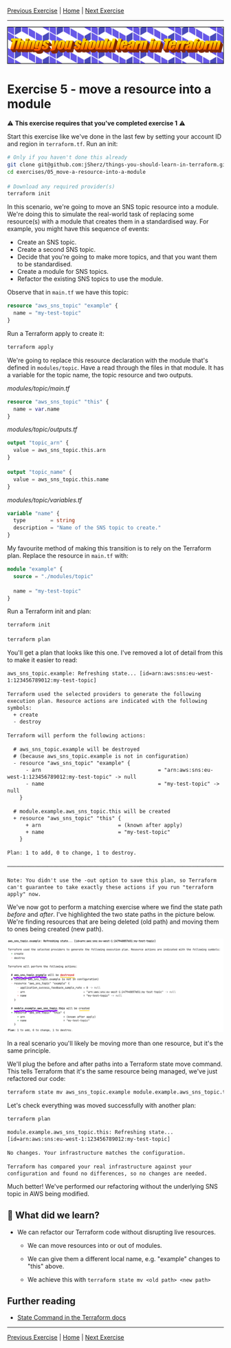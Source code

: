 [Previous Exercise] | [Home] | [Next Exercise]

[Previous Exercise]: ../04_keep-a-resource/README.md

[Home]: ../../README.md

[Next Exercise]: ../06_set-variables-based-on-the-current-workspace/README.md

---

![Things you should learn in Terraform](../../assets/logo.png)

# Exercise 5 - move a resource into a module

⚠️ **This exercise requires that you've completed exercise 1** ⚠️

Start this exercise like we've done in the last few by setting your account ID
and region in `terraform.tf`. Run an init:

```bash
# Only if you haven't done this already
git clone git@github.com:jSherz/things-you-should-learn-in-terraform.git
cd exercises/05_move-a-resource-into-a-module

# Download any required provider(s)
terraform init
```

In this scenario, we're going to move an SNS topic resource into a module.
We're doing this to simulate the real-world task of replacing some resource(s)
with a module that creates them in a standardised way. For example, you might
have this sequence of events:

* Create an SNS topic.
* Create a second SNS topic.
* Decide that you're going to make more topics, and that you want them to be
  standardised.
* Create a module for SNS topics.
* Refactor the existing SNS topics to use the module.

Observe that in `main.tf` we have this topic:

```terraform
resource "aws_sns_topic" "example" {
  name = "my-test-topic"
}
```

Run a Terraform apply to create it:

```bash
terraform apply
```

We're going to replace this resource declaration with the module that's
defined in `modules/topic`. Have a read through the files in that module. It
has a variable for the topic name, the topic resource and two outputs.

_modules/topic/main.tf_

```terraform
resource "aws_sns_topic" "this" {
  name = var.name
}
```

_modules/topic/outputs.tf_

```terraform
output "topic_arn" {
  value = aws_sns_topic.this.arn
}

output "topic_name" {
  value = aws_sns_topic.this.name
}
```

_modules/topic/variables.tf_

```terraform
variable "name" {
  type        = string
  description = "Name of the SNS topic to create."
}
```

My favourite method of making this transition is to rely on the Terraform plan.
Replace the resource in `main.tf` with:

```terraform
module "example" {
  source = "./modules/topic"

  name = "my-test-topic"
}
```

Run a Terraform init and plan:

```bash
terraform init

terraform plan
```

You'll get a plan that looks like this one. I've removed a lot of detail from
this to make it easier to read:

```
aws_sns_topic.example: Refreshing state... [id=arn:aws:sns:eu-west-1:123456789012:my-test-topic]

Terraform used the selected providers to generate the following execution plan. Resource actions are indicated with the following symbols:
  + create
  - destroy

Terraform will perform the following actions:

  # aws_sns_topic.example will be destroyed
  # (because aws_sns_topic.example is not in configuration)
  - resource "aws_sns_topic" "example" {
      - arn                                      = "arn:aws:sns:eu-west-1:123456789012:my-test-topic" -> null
      - name                                     = "my-test-topic" -> null
    }

  # module.example.aws_sns_topic.this will be created
  + resource "aws_sns_topic" "this" {
      + arn                         = (known after apply)
      + name                        = "my-test-topic"
    }

Plan: 1 to add, 0 to change, 1 to destroy.

──────────────────────────────────────────────────────────────────────────────────────────────────────────────────────────────────────────────────────────────────────────────────────────────────────────────────────────────────────────────────────────────────────────────────────────────────────────────────────────────────────────────────────────────────────────────────────────────────────────────────────────────────────────────────────────────────────────────────

Note: You didn't use the -out option to save this plan, so Terraform can't guarantee to take exactly these actions if you run "terraform apply" now.
```

We've now got to perform a matching exercise where we find the state path
_before_ and _after_. I've highlighted the two state paths in the picture
below. We're finding resources that are being deleted (old path) and moving
them to ones being created (new path).

![Terraform plan image showing the state above with the resource paths highlighted](state-paths-before-and-after.png)

In a real scenario you'll likely be moving more than one resource, but it's the
same principle.

We'll plug the before and after paths into a Terraform state move command. This
tells Terraform that it's the same resource being managed, we've just
refactored our code:

```bash
terraform state mv aws_sns_topic.example module.example.aws_sns_topic.this
```

Let's check everything was moved successfully with another plan:

```bash
terraform plan
```

```
module.example.aws_sns_topic.this: Refreshing state... [id=arn:aws:sns:eu-west-1:123456789012:my-test-topic]

No changes. Your infrastructure matches the configuration.

Terraform has compared your real infrastructure against your configuration and found no differences, so no changes are needed.
```

Much better! We've performed our refactoring without the underlying SNS topic
in AWS being modified.

## 🍎 What did we learn?

* We can refactor our Terraform code without disrupting live resources.

    * We can move resources into or out of modules.

    * We can give them a different local name, e.g. "example" changes to "this"
      above.

    * We achieve this with `terraform state mv <old path> <new path>`

## Further reading

* [State Command in the Terraform docs](https://developer.hashicorp.com/terraform/cli/commands/state)

---

[Previous Exercise] | [Home] | [Next Exercise]
